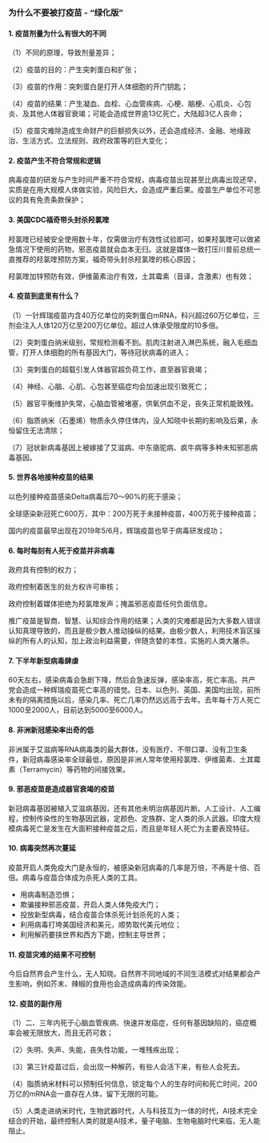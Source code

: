 ### 为什么不要被打疫苗 - “绿化版”



#### 1. **疫苗剂量为什么有很大的不同**

（1）不同的原理，导致剂量差异；

（2）疫苗的目的：产生突刺蛋白和扩张；

（3）疫苗的作用：突刺蛋白是打开人体细胞的开门钥匙；

（4）疫苗的结果：产生凝血、血栓、心血管疾病、心梗、脑梗、心肌炎、心包炎、及其他人体器官衰竭；可能会造成世界逾13亿死亡，大陆超3亿人丧命；

（5）疫苗灾难除造成生命财产的巨额损失以外，还会造成经济、金融、地缘政治、生活方式、立法规则、政府政策等的巨大变化；

#### 2. **疫苗产生不符合常规和逻辑**

病毒疫苗的研发与产生时间严重不符合常规，病毒疫苗出现甚至比病毒出现还早，实质是在用大规模人体做实验，风险巨大，会造成严重后果。疫苗生产单位不可思议的具有免责条款保护；

#### 3. **美国CDC福奇带头封杀羟氯喹**

羟氯喹已经被安全使用数十年，仅需做治疗有效性试验即可，如果羟氯喹可以做紧急情况下使用的药物，邪恶疫苗就会血本无归。这就是媒体一致打压川普前总统一直推荐的羟氯喹预防方案，福奇带头封杀羟氯喹的核心原因；

羟氯喹加锌预防有效，伊维菌素治疗有效，土其霉素（音译，含激素）也有效；

#### 4. **疫苗到底里有什么？**

（1）一针辉瑞疫苗内含40万亿单位的突刺蛋白mRNA，科兴超过60万亿单位，三剂会注入人体120万亿至200万亿单位。超过人体承受限度的10多倍。

（2）突刺蛋白纳米级别，常规检测看不到。肌肉注射进入淋巴系统，融入毛细血管，打开人体细胞的所有基因大门，等待冠状病毒的进入；

（3）突刺蛋白的超载引发人体器官超负荷工作，直至器官衰竭；

（4）神经、心脑、心肌、心包甚至癌症均会加速出现引致死亡；

（5）器官平衡维护失常，心脑血管被堵塞，供氧供血不足，丧失正常机能致残。

（6）脂质纳米（石墨烯）物质永久停住体内，没人知晓中长期的影响及后果，永恒留住无法清除；

（7）冠状新病毒基因上被嫁接了艾滋病、中东骆驼病、疯牛病等多种未知邪恶病毒基因。

#### 5. **世界各地接种疫苗的结果**

以色列接种疫苗感染Delta病毒后70～90%的死于感染；

全球感染新冠死亡600万，其中：200万死于未接种疫苗，400万死于接种疫苗；

国内的疫苗最早出现在2019年5/6月，辉瑞疫苗也早于病毒研发成功；

#### 6. **每时每刻有人死于疫苗并非病毒**

政府具有控制的权力；

政府控制着医生的处方权许可审核；

政府控制着媒体拒绝为羟氯喹发声；掩盖邪恶疫苗任何负面信息。

推广疫苗是智商、智慧、认知综合作用的结果；人类的灾难都是因为大多数人错误认知真理导致的，而且是极少数人推动操纵的结果。由极少数人，利用技术盲区操纵的所有人的认知，加上政治利益需要，伴随贪婪的本性，实施的人类大屠杀。


#### 7. **下半年新型病毒肆虐**

60天左右，感染病毒会急剧下降，然后会急速反弹，感染率高，死亡率高。共产党会造成一种辉瑞疫苗死亡率高的错觉。日本、以色列、英国、美国均出现，前所未有的隔离措施以后，感染几率、死亡几率仍然远远高于去年。去年每十万人死亡1000至2000人，目前达到5000至6000人。

#### 8. **非洲新冠感染率出奇的低**

非洲属于艾滋病等RNA病毒类的最大群体，没有医疗、不带口罩、没有卫生条件，新冠病毒感染率全球最低，原因是非洲人常年使用羟氯喹、伊维菌素、土其霉素（Terramycin）等药物的间接效果。

#### 9. **邪恶疫苗是造成器官衰竭的疫苗**

新冠病毒基因被植入艾滋病基因，还有其他未明治病基因片断。人工设计、人工编程，控制传染性的生物基因武器，定颜色、定族群、定人类的杀人武器。印度大规模病毒死亡是发生在大面积接种疫苗之后，而且是年轻人死亡为主要表现特征。

#### 10. **病毒突然再次蔓延**

疫苗开启人类免疫大门是永恒的，被感染新冠病毒的几率是万倍，不再是十倍、百倍。病毒与疫苗合体成为杀死人类的工具。

- 用病毒制造恐惧；
- 欺骗接种邪恶疫苗，开启人类人体免疫大门；
- 投放新型病毒，结合疫苗合体杀死计划杀死的人类；
- 利用病毒打垮美国经济和美元，顺势取代美元地位；
- 利用解药要挟世界和西方下跪，控制主导世界；


#### 11. **疫苗灾难的结果不可控制**

今后自然界会产生什么，无人知晓。自然界不同地域的不同生活模式对结果都会产生影响，例如芥末、辣椒的食用也会造成病毒的传染效能。


#### 12. **疫苗的副作用**

（1）二、三年内死于心脑血管疾病、快速并发癌症，任何有基因缺陷的，癌症概率会被无限放大，而且无药可救；

（2）失明、失声、失能，丧失性功能，一堆残疾出现；

（3）第三针疫苗过后，会出现一种解药，有些人会活下来，有些人会死去。

（4）脂质纳米材料可以预制任何信息，锁定每个人的生存时间和死亡时间，200万亿的mRNA会一直存在人体，留下无限的可能。

（5）人类走进纳米时代，生物武器时代，人与科技互为一体的时代，AI技术完全结合的开始，最终控制人类的就是AI技术，量子电脑、生物电脑时代来临，无人能阻止。
